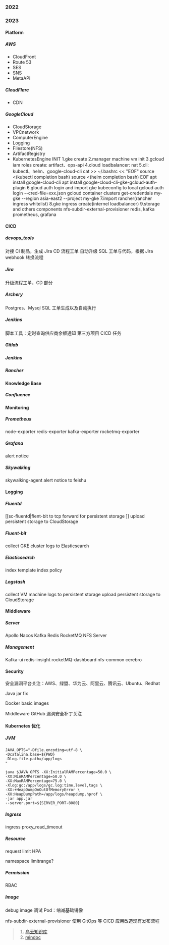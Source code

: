### 2022


### 2023
#### Platform
##### AWS
+ CloudFront
+ Route 53
+ SES
+ SNS
+ MetaAPI

##### CloudFlare
+ CDN

##### GoogleCloud
+ CloudStorage
+ VPCnetwork
+ ComputerEngine
+ Logging
+ Filestore(NFS)
+ ArtifactRegistry
+ KubernetesEngine
INIT
1.gke create
2.manager machine vm init
3.gcloud iam roles create: artifact、ops-api
4.cloud loadbalancer: nat
5.cli: kubectl、helm、google-cloud-cli
cat >> ~/.bashrc << "EOF"
source <(kubectl completion bash)
source <(helm completion bash)
EOF
apt install google-cloud-cli 
apt install google-cloud-cli-gke-gcloud-auth-plugin
6.gloud auth login and import gke kubeconfig to local
gcloud auth login --cred-file=xxx.json
gcloud container clusters get-credentials my-gke --region asia-east2 --project my-gke
7.import rancher(rancher ingress whitelist)
8.gke ingress create(internel loadbalancer)
9.storage and others components
nfs-subdir-external-provisioner
redis, kafka
prometheus, grafana


#### CICD
##### devops_tools
对接 CI 制品，生成 Jira CD 流程工单
自动升级 SQL 工单与代码，根据 Jira webhook 转换流程

##### Jira
升级流程工单，CD 部分

##### Archery
Postgres、Mysql SQL 工单生成以及自动执行

##### Jenkins
脚本工具：定时查询供应商余额通知
第三方项目 CICD 任务

##### Gitlab

##### Jenkins

##### Rancher

#### Knowledge Base
##### Confluence


#### Monitoring
##### Prometheus
node-exporter
redis-exporter
kafka-exporter
rocketmq-exporter

##### Grafana
alert notice

##### Skywalking
skywalking-agent
alert notice to feishu

#### Logging

##### Fluentd
[[sc-fluentd|flent-bit to tcp forward for persistent storage ]]
upload persistent storage to CloudStorage

##### Fluent-bit
collect GKE cluster logs to Elasticsearch

##### Elasticsearch
index template
index policy

##### Logstash
collect VM machine logs to persistent storage
upload persistent storage to CloudStorage

#### Middleware
##### Server
Apollo
Nacos
Kafka
Redis
RocketMQ
NFS Server

##### Management
Kafka-ui
redis-insight
rocketMQ-dashboard
nfs-common
cerebro

#### Security
安全漏洞平台关注：AWS、绿盟、华为云、阿里云、腾讯云、Ubuntu、Redhat

Java jar fix 

Docker basic images 

Middleware GitHub 漏洞安全补丁关注



#### Kubernetes 优化
##### JVM
```shell
JAVA_OPTS="-Dfile.encoding=utf-8 \
-Dcatalina.base=${PWD}
-Dlog.file.path=/app/logs
"

java $JAVA_OPTS -XX:InitialRAMPercentage=50.0 \
-XX:MinRAMPercentage=50.0 \
-XX:MaxRAMPercentage=75.0 \
-Xlog:gc:/app/logs/gc.log:time,level,tags \
-XX:+HeapDumpOnOutOfMemoryError \
-XX:HeapDumpPath=/app/logs/heapdump.hprof \
-jar app.jar
--server.port=${SERVER_PORT-8080}
```

##### Ingress
ingress proxy_read_timeout

##### Resource
request
limit
HPA

namespace limitrange?

##### Permission
RBAC

##### Image
debug image 调试 Pod：缩减基础镜像


nfs-subdir-external-provisioner
使用 GitOps 等 CICD 应用改造现有发布流程



>1. [乌云知识库](https://github.com/SuperKieran/WooyunDrops)
>2. [mindoc](https://github.com/mindoc-org/mindoc)


